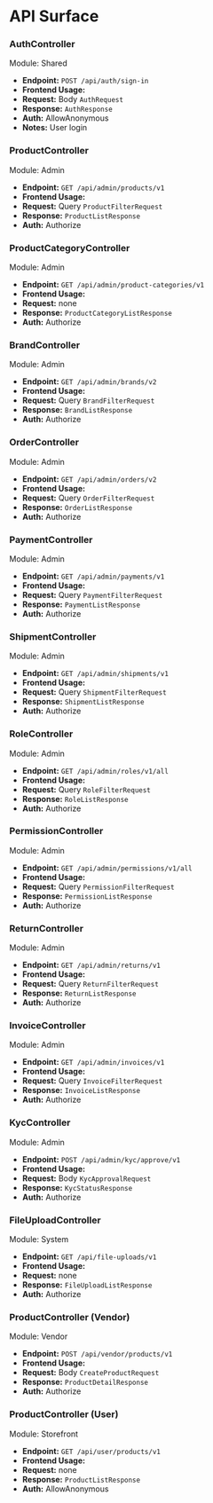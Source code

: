 # API Surface

### AuthController
Module: Shared

- **Endpoint:** `POST /api/auth/sign-in`
- **Frontend Usage:** 
- **Request:** Body `AuthRequest`
- **Response:** `AuthResponse`
- **Auth:** AllowAnonymous
- **Notes:** User login

### ProductController
Module: Admin

- **Endpoint:** `GET /api/admin/products/v1`
- **Frontend Usage:** 
- **Request:** Query `ProductFilterRequest`
- **Response:** `ProductListResponse`
- **Auth:** Authorize

### ProductCategoryController
Module: Admin

- **Endpoint:** `GET /api/admin/product-categories/v1`
- **Frontend Usage:** 
- **Request:** none
- **Response:** `ProductCategoryListResponse`
- **Auth:** Authorize

### BrandController
Module: Admin

- **Endpoint:** `GET /api/admin/brands/v2`
- **Frontend Usage:** 
- **Request:** Query `BrandFilterRequest`
- **Response:** `BrandListResponse`
- **Auth:** Authorize

### OrderController
Module: Admin

- **Endpoint:** `GET /api/admin/orders/v2`
- **Frontend Usage:** 
- **Request:** Query `OrderFilterRequest`
- **Response:** `OrderListResponse`
- **Auth:** Authorize

### PaymentController
Module: Admin

- **Endpoint:** `GET /api/admin/payments/v1`
- **Frontend Usage:** 
- **Request:** Query `PaymentFilterRequest`
- **Response:** `PaymentListResponse`
- **Auth:** Authorize

### ShipmentController
Module: Admin

- **Endpoint:** `GET /api/admin/shipments/v1`
- **Frontend Usage:** 
- **Request:** Query `ShipmentFilterRequest`
- **Response:** `ShipmentListResponse`
- **Auth:** Authorize

### RoleController
Module: Admin

- **Endpoint:** `GET /api/admin/roles/v1/all`
- **Frontend Usage:** 
- **Request:** Query `RoleFilterRequest`
- **Response:** `RoleListResponse`
- **Auth:** Authorize

### PermissionController
Module: Admin

- **Endpoint:** `GET /api/admin/permissions/v1/all`
- **Frontend Usage:** 
- **Request:** Query `PermissionFilterRequest`
- **Response:** `PermissionListResponse`
- **Auth:** Authorize

### ReturnController
Module: Admin

- **Endpoint:** `GET /api/admin/returns/v1`
- **Frontend Usage:** 
- **Request:** Query `ReturnFilterRequest`
- **Response:** `ReturnListResponse`
- **Auth:** Authorize

### InvoiceController
Module: Admin

- **Endpoint:** `GET /api/admin/invoices/v1`
- **Frontend Usage:** 
- **Request:** Query `InvoiceFilterRequest`
- **Response:** `InvoiceListResponse`
- **Auth:** Authorize

### KycController
Module: Admin

- **Endpoint:** `POST /api/admin/kyc/approve/v1`
- **Frontend Usage:** 
- **Request:** Body `KycApprovalRequest`
- **Response:** `KycStatusResponse`
- **Auth:** Authorize

### FileUploadController
Module: System

- **Endpoint:** `GET /api/file-uploads/v1`
- **Frontend Usage:** 
- **Request:** none
- **Response:** `FileUploadListResponse`
- **Auth:** Authorize

### ProductController (Vendor)
Module: Vendor

- **Endpoint:** `POST /api/vendor/products/v1`
- **Frontend Usage:** 
- **Request:** Body `CreateProductRequest`
- **Response:** `ProductDetailResponse`
- **Auth:** Authorize

### ProductController (User)
Module: Storefront

- **Endpoint:** `GET /api/user/products/v1`
- **Frontend Usage:** 
- **Request:** none
- **Response:** `ProductListResponse`
- **Auth:** AllowAnonymous

